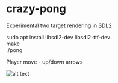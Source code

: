 # crazy-pong
Experimental two target rendering in SDL2

sudo apt install libsdl2-dev libsdl2-ttf-dev
<br />
make
<br />
./pong

Player move - up/down arrows

![alt text](http://mzajac.webd.pl/github/cp.png)
